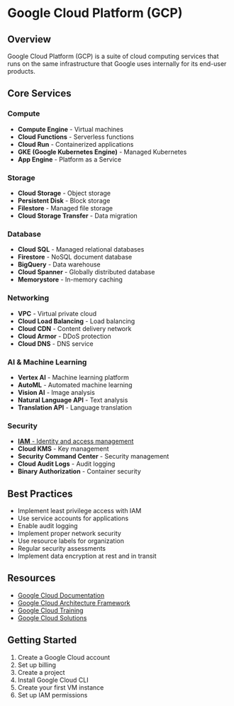 # Google Cloud Platform (GCP)

## Overview
Google Cloud Platform (GCP) is a suite of cloud computing services that runs on the same infrastructure that Google uses internally for its end-user products.

## Core Services

### Compute
- **Compute Engine** - Virtual machines
- **Cloud Functions** - Serverless functions
- **Cloud Run** - Containerized applications
- **GKE (Google Kubernetes Engine)** - Managed Kubernetes
- **App Engine** - Platform as a Service

### Storage
- **Cloud Storage** - Object storage
- **Persistent Disk** - Block storage
- **Filestore** - Managed file storage
- **Cloud Storage Transfer** - Data migration

### Database
- **Cloud SQL** - Managed relational databases
- **Firestore** - NoSQL document database
- **BigQuery** - Data warehouse
- **Cloud Spanner** - Globally distributed database
- **Memorystore** - In-memory caching

### Networking
- **VPC** - Virtual private cloud
- **Cloud Load Balancing** - Load balancing
- **Cloud CDN** - Content delivery network
- **Cloud Armor** - DDoS protection
- **Cloud DNS** - DNS service

### AI & Machine Learning
- **Vertex AI** - Machine learning platform
- **AutoML** - Automated machine learning
- **Vision AI** - Image analysis
- **Natural Language API** - Text analysis
- **Translation API** - Language translation

### Security
- [**IAM** - Identity and access management](/IAM/README.md)
- **Cloud KMS** - Key management
- **Security Command Center** - Security management
- **Cloud Audit Logs** - Audit logging
- **Binary Authorization** - Container security

## Best Practices
- Implement least privilege access with IAM
- Use service accounts for applications
- Enable audit logging
- Implement proper network security
- Use resource labels for organization
- Regular security assessments
- Implement data encryption at rest and in transit

## Resources
- [Google Cloud Documentation](https://cloud.google.com/docs)
- [Google Cloud Architecture Framework](https://cloud.google.com/architecture/framework)
- [Google Cloud Training](https://cloud.google.com/training)
- [Google Cloud Solutions](https://cloud.google.com/solutions)

## Getting Started
1. Create a Google Cloud account
2. Set up billing
3. Create a project
4. Install Google Cloud CLI
5. Create your first VM instance
6. Set up IAM permissions 
